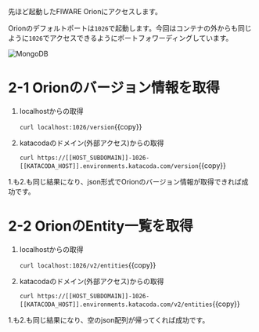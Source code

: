 先ほど起動したFIWARE Orionにアクセスします。

Orionのデフォルトポートは`1026`で起動します。今回はコンテナの外からも同じように`1026`でアクセスできるようにポートフォワーディングしています。

![MongoDB](https://github.com/c-3lab/katacoda-scenarios/raw/main/assets/2-1.png)

# 2-1 Orionのバージョン情報を取得

1. localhostからの取得

   `curl localhost:1026/version`{{copy}}

2. katacodaのドメイン(外部アクセス)からの取得

   `curl https://[[HOST_SUBDOMAIN]]-1026-[[KATACODA_HOST]].environments.katacoda.com/version`{{copy}}

1.も2.も同じ結果になり、json形式でOrionのバージョン情報が取得できれば成功です。

# 2-2 OrionのEntity一覧を取得

1. localhostからの取得

   `curl localhost:1026/v2/entities`{{copy}}

2. katacodaのドメイン(外部アクセス)からの取得

   `curl https://[[HOST_SUBDOMAIN]]-1026-[[KATACODA_HOST]].environments.katacoda.com/v2/entities`{{copy}}

1.も2.も同じ結果になり、空のjson配列が帰ってくれば成功です。
